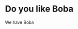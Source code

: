 <!DOCTYPE html>
<html> 
  <head> </head>
    <body>
  <h1>Do you like Boba</h1 
  <p>We have Boba</p>
     </body>
</html>
